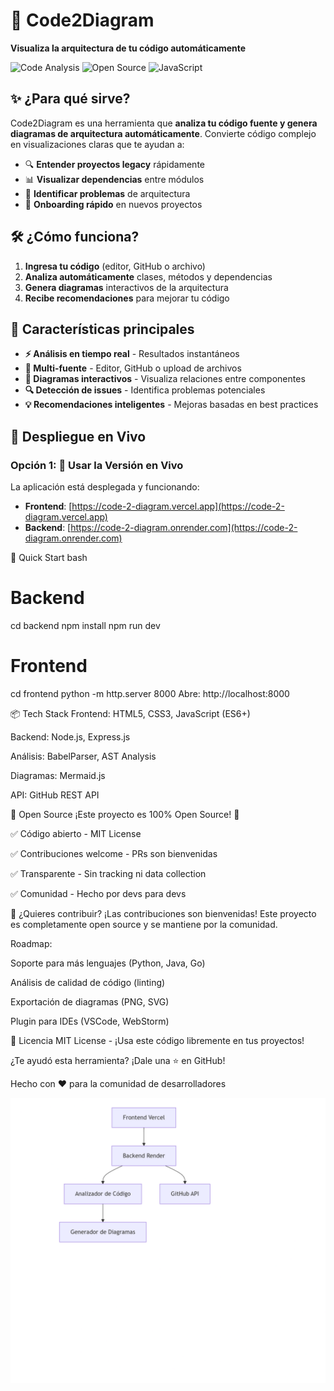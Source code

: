 # 🚀 Code2Diagram

**Visualiza la arquitectura de tu código automáticamente**

![Code Analysis](https://img.shields.io/badge/Code-Analysis-blue)
![Open Source](https://img.shields.io/badge/Open-Source-green)
![JavaScript](https://img.shields.io/badge/JavaScript-ES6+-yellow)

## ✨ ¿Para qué sirve?

Code2Diagram es una herramienta que **analiza tu código fuente y genera diagramas de arquitectura automáticamente**. Convierte código complejo en visualizaciones claras que te ayudan a:

- 🔍 **Entender proyectos legacy** rápidamente
- 📊 **Visualizar dependencias** entre módulos
- 🎯 **Identificar problemas** de arquitectura
- 🚀 **Onboarding rápido** en nuevos proyectos

## 🛠️ ¿Cómo funciona?

1. **Ingresa tu código** (editor, GitHub o archivo)
2. **Analiza automáticamente** clases, métodos y dependencias  
3. **Genera diagramas** interactivos de la arquitectura
4. **Recibe recomendaciones** para mejorar tu código

## 🌟 Características principales

- **⚡ Análisis en tiempo real** - Resultados instantáneos
- **📁 Multi-fuente** - Editor, GitHub o upload de archivos
- **🎨 Diagramas interactivos** - Visualiza relaciones entre componentes
- **🔍 Detección de issues** - Identifica problemas potenciales
- **💡 Recomendaciones inteligentes** - Mejoras basadas en best practices

## 🚀 Despliegue en Vivo

### Opción 1: 🎯 Usar la Versión en Vivo
La aplicación está desplegada y funcionando:
- **Frontend**: [https://code-2-diagram.vercel.app](https://code-2-diagram.vercel.app)
- **Backend**: [https://code-2-diagram.onrender.com](https://code-2-diagram.onrender.com)


🚀 Quick Start
bash
# Backend
cd backend
npm install
npm run dev

# Frontend  
cd frontend
python -m http.server 8000
Abre: http://localhost:8000



 📦 Tech Stack
Frontend: HTML5, CSS3, JavaScript (ES6+)

Backend: Node.js, Express.js

Análisis: BabelParser, AST Analysis

Diagramas: Mermaid.js

API: GitHub REST API

🎯 Open Source
¡Este proyecto es 100% Open Source! 🎉

✅ Código abierto - MIT License

✅ Contribuciones welcome - PRs son bienvenidas

✅ Transparente - Sin tracking ni data collection

✅ Comunidad - Hecho por devs para devs

🤝 ¿Quieres contribuir?
¡Las contribuciones son bienvenidas! Este proyecto es completamente open source y se mantiene por la comunidad.

Roadmap:

Soporte para más lenguajes (Python, Java, Go)

Análisis de calidad de código (linting)

Exportación de diagramas (PNG, SVG)

Plugin para IDEs (VSCode, WebStorm)

📄 Licencia
MIT License - ¡Usa este código libremente en tus proyectos!

¿Te ayudó esta herramienta? ¡Dale una ⭐ en GitHub!

Hecho con ❤️ para la comunidad de desarrolladores

![Arquitectura de Code2Diagram](./assets/images/diagrama.png)